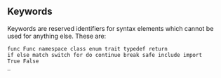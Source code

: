 ## Keywords

Keywords are reserved identifiers for syntax elements which cannot be used for
anything else. These are:

```
func Func namespace class enum trait typedef return
if else match switch for do continue break safe include import
True False
_
```
